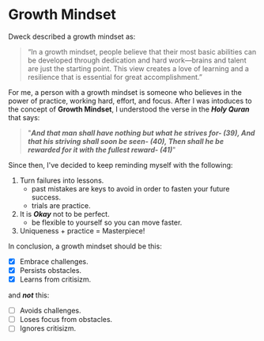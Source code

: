 # **Growth Mindset** 

Dweck described a growth mindset as: 
> “In a growth mindset, people believe that their most basic abilities can be developed through dedication and hard work—brains and talent are just the starting point. This view creates a love of learning and a resilience that is essential for great accomplishment.”

For me, a person with a growth mindset is someone who believes in the power of practice, working hard, effort, and focus. After I was intoduces to the concept of **Growth Mindset**, I understood the verse in the **_Holy Quran_** that says: 
> "***And that man shall have nothing but what he strives for- (39), And that his striving shall soon be seen- (40), Then shall he be rewarded for it with the fullest reward- (41)***"

Since then, I've decided to keep reminding myself with the following:
1. Turn failures into lessons.
    * past mistakes are keys to avoid in order to fasten your future success.
    * trials are practice.
2. It is ***Okay*** not to be perfect.
    * be flexible to yourself so you can move faster. 
3. Uniqueness + practice = Masterpiece!

In conclusion, a growth mindset should be this:
- [x] Embrace challenges.
- [x] Persists obstacles.
- [x] Learns from critisizm.

and ***not*** this:
- [ ] Avoids challenges.
- [ ] Loses focus from obstacles.
- [ ] Ignores critisizm.
